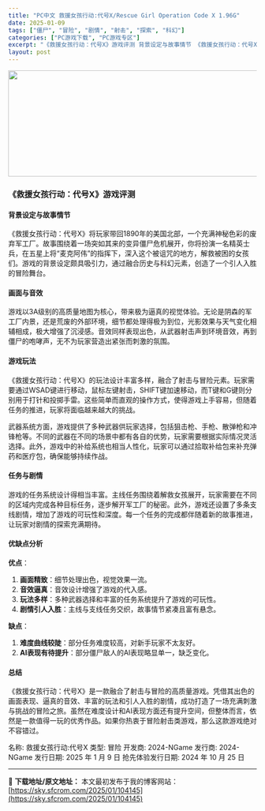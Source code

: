 ```yaml
---
title: "PC中文 救援女孩行动:代号X/Rescue Girl Operation Code X 1.96G"
date: 2025-01-09
tags: ["僵尸", "冒险", "剧情", "射击", "探索", "科幻"]
categories: ["PC游戏下载", "PC游戏专区"]
excerpt: "《救援女孩行动：代号X》游戏评测 背景设定与故事情节 《救援女孩行动：代号X》将玩家带回1890年的美国北部，一个充满神秘色彩的废弃军工厂。故事围绕着一场突如其来的变异僵尸危机展开，你将扮演一名精英士兵，在五星上将“麦克阿伟”的指挥下，深入这个被诅咒的地方，解救被困的女孩们。游戏的背景设定颇具吸引力&hellip;"
layout: post
---
```


<img class="aligncenter size-full wp-image-104146" src="https://sky.sfcrom.com/wp-content/uploads/2025/01/2025010902051370.webp" alt="" width="660" height="215" />
<h3>《救援女孩行动：代号X》游戏评测</h3>
<h4>背景设定与故事情节</h4>
《救援女孩行动：代号X》将玩家带回1890年的美国北部，一个充满神秘色彩的废弃军工厂。故事围绕着一场突如其来的变异僵尸危机展开，你将扮演一名精英士兵，在五星上将“麦克阿伟”的指挥下，深入这个被诅咒的地方，解救被困的女孩们。游戏的背景设定颇具吸引力，通过融合历史与科幻元素，创造了一个引人入胜的冒险舞台。
<h4>画面与音效</h4>
游戏以3A级别的高质量地图为核心，带来极为逼真的视觉体验。无论是阴森的军工厂内景，还是荒废的外部环境，细节都处理得极为到位，光影效果与天气变化相辅相成，极大增强了沉浸感。音效同样表现出色，从武器射击声到环境音效，再到僵尸的咆哮声，无不为玩家营造出紧张而刺激的氛围。
<h4>游戏玩法</h4>
《救援女孩行动：代号X》的玩法设计丰富多样，融合了射击与冒险元素。玩家需要通过WSAD键进行移动，鼠标左键射击，SHIFT键加速移动，而T键和G键则分别用于打针和投掷手雷。这些简单而直观的操作方式，使得游戏上手容易，但随着任务的推进，玩家将面临越来越大的挑战。

武器系统方面，游戏提供了多种武器供玩家选择，包括狙击枪、手枪、散弹枪和冲锋枪等。不同的武器在不同的场景中都有各自的优势，玩家需要根据实际情况灵活选择。此外，游戏中的补给系统也相当人性化，玩家可以通过拾取补给包来补充弹药和医疗包，确保能够持续作战。
<h4>任务与剧情</h4>
游戏的任务系统设计得相当丰富。主线任务围绕着解救女孩展开，玩家需要在不同的区域内完成各种目标任务，逐步解开军工厂的秘密。此外，游戏还设置了多条支线剧情，增加了游戏的可玩性和深度。每一个任务的完成都伴随着新的故事推进，让玩家对剧情的探索充满期待。
<h4>优缺点分析</h4>
<strong>优点</strong>：
<ol>
 	<li><strong>画面精致</strong>：细节处理出色，视觉效果一流。</li>
 	<li><strong>音效逼真</strong>：音效设计增强了游戏的代入感。</li>
 	<li><strong>玩法多样</strong>：多种武器选择和丰富的任务系统提升了游戏的可玩性。</li>
 	<li><strong>剧情引人入胜</strong>：主线与支线任务交织，故事情节紧凑且富有悬念。</li>
</ol>
<strong>缺点</strong>：
<ol>
 	<li><strong>难度曲线较陡</strong>：部分任务难度较高，对新手玩家不太友好。</li>
 	<li><strong>AI表现有待提升</strong>：部分僵尸敌人的AI表现略显单一，缺乏变化。</li>
</ol>
<h4>总结</h4>
《救援女孩行动：代号X》是一款融合了射击与冒险的高质量游戏。凭借其出色的画面表现、逼真的音效、丰富的玩法和引人入胜的剧情，成功打造了一场充满刺激与挑战的冒险之旅。虽然在难度设计和AI表现方面还有提升空间，但整体而言，依然是一款值得一玩的优秀作品。如果你热衷于冒险射击类游戏，那么这款游戏绝对不容错过。

名称: 救援女孩行动:代号X
类型: 冒险
开发商: 2024-NGame
发行商: 2024-NGame
发行日期: 2025 年 1 月 9 日
抢先体验发行日期: 2024 年 10 月 25 日

---
📖 **下载地址/原文地址：** 本文最初发布于我的博客网站：[https://sky.sfcrom.com/2025/01/104145](https://sky.sfcrom.com/2025/01/104145)
